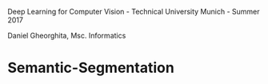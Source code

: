 Deep Learning for Computer Vision - Technical University Munich - Summer 2017

Daniel Gheorghita, Msc. Informatics
# Semantic-Segmentation
